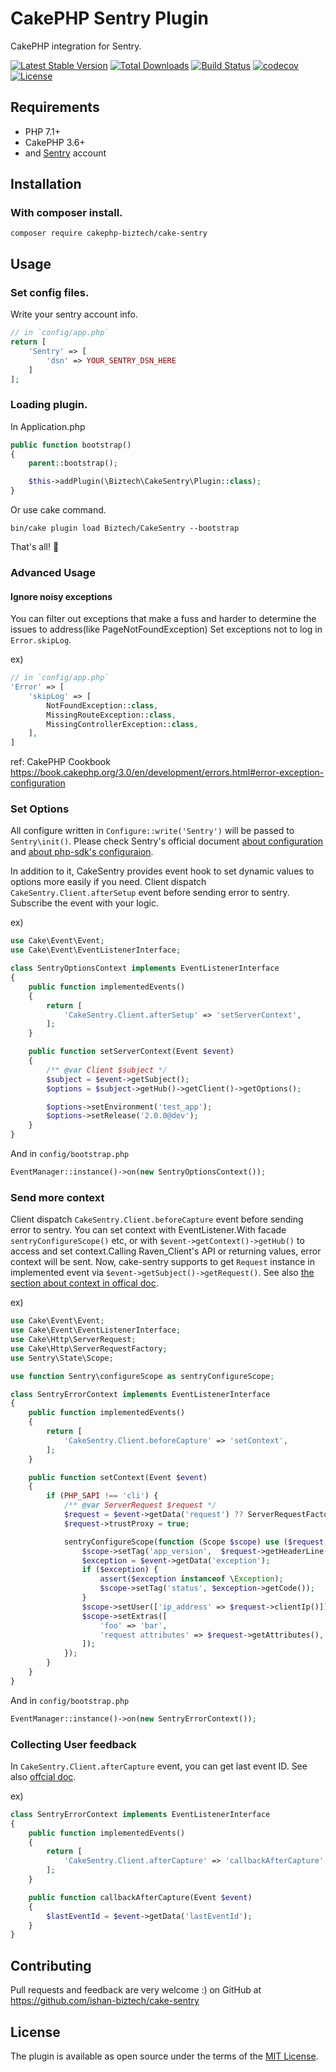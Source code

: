 # CakePHP Sentry Plugin

CakePHP integration for Sentry.

[![Latest Stable Version](https://poser.pugx.org/cakephp-biztech/cake-sentry/v/stable)](https://packagist.org/packages/cakephp-biztech/cake-sentry)
[![Total Downloads](https://poser.pugx.org/cakephp-biztech/cake-sentry/downloads)](https://packagist.org/packages/cakephp-biztech/cake-sentry)
[![Build Status](https://travis-ci.org/cakephp-biztech/cake-sentry.svg?branch=master)](https://travis-ci.org/cakephp-biztech/cake-sentry)
[![codecov](https://codecov.io/gh/cakephp-biztech/cake-sentry/branch/master/graph/badge.svg)](https://codecov.io/gh/cakephp-biztech/cake-sentry)
[![License](https://poser.pugx.org/cakephp-biztech/cake-sentry/license)](https://packagist.org/packages/cakephp-biztech/cake-sentry)

## Requirements
- PHP 7.1+
- CakePHP 3.6+
- and [Sentry](https://sentry.io) account


## Installation
### With composer install.
```
composer require cakephp-biztech/cake-sentry
```

## Usage

### Set config files.
Write your sentry account info.
```php
// in `config/app.php`
return [
    'Sentry' => [
        'dsn' => YOUR_SENTRY_DSN_HERE
    ]
];
```

### Loading plugin.
In Application.php
```php
public function bootstrap()
{
    parent::bootstrap();

    $this->addPlugin(\Biztech\CakeSentry\Plugin::class);
}
```

Or use cake command.
```
bin/cake plugin load Biztech/CakeSentry --bootstrap
```

That's all! :tada:

### Advanced Usage

#### Ignore noisy exceptions
You can filter out exceptions that make a fuss and harder to determine the issues to address(like PageNotFoundException)
Set exceptions not to log in `Error.skipLog`.

ex)
```php
// in `config/app.php`
'Error' => [
    'skipLog' => [
        NotFoundException::class,
        MissingRouteException::class,
        MissingControllerException::class,
    ],
]
```

ref: CakePHP Cookbook
https://book.cakephp.org/3.0/en/development/errors.html#error-exception-configuration

### Set Options
All configure written in `Configure::write('Sentry')` will be passed to `Sentry\init()`.
Please check Sentry's official document [about configuration](https://docs.sentry.io/error-reporting/configuration/?platform=php) and [about php-sdk's configuraion](https://docs.sentry.io/platforms/php/#php-specific-options).

In addition to it, CakeSentry provides event hook to set dynamic values to options more easily if you need.
Client dispatch `CakeSentry.Client.afterSetup` event before sending error to sentry.
Subscribe the event with your logic.

ex)
```php
use Cake\Event\Event;
use Cake\Event\EventListenerInterface;

class SentryOptionsContext implements EventListenerInterface
{
    public function implementedEvents()
    {
        return [
            'CakeSentry.Client.afterSetup' => 'setServerContext',
        ];
    }

    public function setServerContext(Event $event)
    {
        /** @var Client $subject */
        $subject = $event->getSubject();
        $options = $subject->getHub()->getClient()->getOptions();

        $options->setEnvironment('test_app');
        $options->setRelease('2.0.0@dev');
    }
}
```

And in `config/bootstrap.php`
```php
EventManager::instance()->on(new SentryOptionsContext());
```

### Send more context

Client dispatch `CakeSentry.Client.beforeCapture` event before sending error to sentry.
You can set context with EventListener.With facade `sentryConfigureScope()` etc, or with `$event->getContext()->getHub()` to access and set context.Calling Raven_Client's API or returning values, error context will be sent.
Now, cake-sentry supports to get `Request` instance in implemented event via `$event->getSubject()->getRequest()`.
See also [the section about context in offical doc](https://docs.sentry.io/enriching-error-data/context/?platform=php).

ex)
```php
use Cake\Event\Event;
use Cake\Event\EventListenerInterface;
use Cake\Http\ServerRequest;
use Cake\Http\ServerRequestFactory;
use Sentry\State\Scope;

use function Sentry\configureScope as sentryConfigureScope;

class SentryErrorContext implements EventListenerInterface
{
    public function implementedEvents()
    {
        return [
            'CakeSentry.Client.beforeCapture' => 'setContext',
        ];
    }

    public function setContext(Event $event)
    {
        if (PHP_SAPI !== 'cli') {
            /** @var ServerRequest $request */
            $request = $event->getData('request') ?? ServerRequestFactory::fromGlobals();
            $request->trustProxy = true;

            sentryConfigureScope(function (Scope $scope) use ($request, $event) {
                $scope->setTag('app_version',  $request->getHeaderLine('App-Version') ?: 1.0);
                $exception = $event->getData('exception');
                if ($exception) {
                    assert($exception instanceof \Exception);
                    $scope->setTag('status', $exception->getCode());
                }
                $scope->setUser(['ip_address' => $request->clientIp()]);
                $scope->setExtras([
                    'foo' => 'bar',
                    'request attributes' => $request->getAttributes(),
                ]);
            });
        }
    }
}
```

And in `config/bootstrap.php`
```php
EventManager::instance()->on(new SentryErrorContext());
```

### Collecting User feedback
In `CakeSentry.Client.afterCapture` event, you can get last event ID.
See also [offcial doc](https://docs.sentry.io/enriching-error-data/user-feedback/?platform=php#collecting-feedback).

ex)
```php
class SentryErrorContext implements EventListenerInterface
{
    public function implementedEvents()
    {
        return [
            'CakeSentry.Client.afterCapture' => 'callbackAfterCapture',
        ];
    }

    public function callbackAfterCapture(Event $event)
    {
        $lastEventId = $event->getData('lastEventId');
    }
}
```

## Contributing
Pull requests and feedback are very welcome :)
on GitHub at https://github.com/ishan-biztech/cake-sentry

## License
The plugin is available as open source under the terms of the [MIT License](LICENSE).
